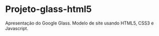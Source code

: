 # Projeto-glass-html5
Apresentação do Google Glass. Modelo de site usando HTML5, CSS3 e Javascript.
